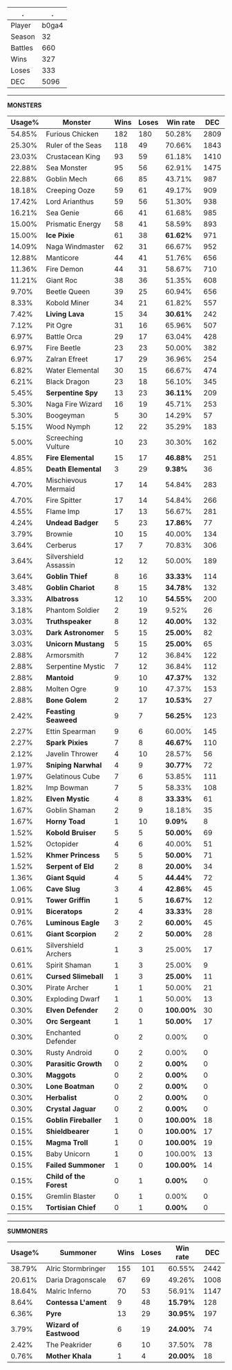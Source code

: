 .|.
|-|-
Player|b0ga4
Season|32
Battles|660
Wins|327
Loses|333
DEC|5096

---
**MONSTERS**

Usage%|Monster|Wins|Loses|Win rate|DEC|
-|-|-|-|-|-|
54.85%|Furious Chicken|182|180|50.28%|2809|
25.30%|Ruler of the Seas|118|49|70.66%|1843|
23.03%|Crustacean King|93|59|61.18%|1410|
22.88%|Sea Monster|95|56|62.91%|1475|
22.88%|Goblin Mech|66|85|43.71%|987|
18.18%|Creeping Ooze|59|61|49.17%|909|
17.42%|Lord Arianthus|59|56|51.30%|938|
16.21%|Sea Genie|66|41|61.68%|985|
15.00%|Prismatic Energy|58|41|58.59%|893|
15.00%|**Ice Pixie**|61|38|**61.62%**|971|
14.09%|Naga Windmaster|62|31|66.67%|952|
12.88%|Manticore|44|41|51.76%|656|
11.36%|Fire Demon|44|31|58.67%|710|
11.21%|Giant Roc|38|36|51.35%|608|
9.70%|Beetle Queen|39|25|60.94%|656|
8.33%|Kobold Miner|34|21|61.82%|557|
7.42%|**Living Lava**|15|34|**30.61%**|242|
7.12%|Pit Ogre|31|16|65.96%|507|
6.97%|Battle Orca|29|17|63.04%|428|
6.97%|Fire Beetle|23|23|50.00%|382|
6.97%|Zalran Efreet|17|29|36.96%|254|
6.82%|Water Elemental|30|15|66.67%|474|
6.21%|Black Dragon|23|18|56.10%|345|
5.45%|**Serpentine Spy**|13|23|**36.11%**|209|
5.30%|Naga Fire Wizard|16|19|45.71%|253|
5.30%|Boogeyman|5|30|14.29%|57|
5.15%|Wood Nymph|12|22|35.29%|183|
5.00%|Screeching Vulture|10|23|30.30%|162|
4.85%|**Fire Elemental**|15|17|**46.88%**|251|
4.85%|**Death Elemental**|3|29|**9.38%**|36|
4.70%|Mischievous Mermaid|17|14|54.84%|283|
4.70%|Fire Spitter|17|14|54.84%|266|
4.55%|Flame Imp|17|13|56.67%|281|
4.24%|**Undead Badger**|5|23|**17.86%**|77|
3.79%|Brownie|10|15|40.00%|134|
3.64%|Cerberus|17|7|70.83%|306|
3.64%|Silvershield Assassin|12|12|50.00%|189|
3.64%|**Goblin Thief**|8|16|**33.33%**|114|
3.48%|**Goblin Chariot**|8|15|**34.78%**|132|
3.33%|**Albatross**|12|10|**54.55%**|200|
3.18%|Phantom Soldier|2|19|9.52%|26|
3.03%|**Truthspeaker**|8|12|**40.00%**|132|
3.03%|**Dark Astronomer**|5|15|**25.00%**|82|
3.03%|**Unicorn Mustang**|5|15|**25.00%**|65|
2.88%|Armorsmith|7|12|36.84%|122|
2.88%|Serpentine Mystic|7|12|36.84%|112|
2.88%|**Mantoid**|9|10|**47.37%**|132|
2.88%|Molten Ogre|9|10|47.37%|153|
2.88%|**Bone Golem**|2|17|**10.53%**|27|
2.42%|**Feasting Seaweed**|9|7|**56.25%**|123|
2.27%|Ettin Spearman|9|6|60.00%|145|
2.27%|**Spark Pixies**|7|8|**46.67%**|110|
2.12%|Javelin Thrower|4|10|28.57%|56|
1.97%|**Sniping Narwhal**|4|9|**30.77%**|72|
1.97%|Gelatinous Cube|7|6|53.85%|111|
1.82%|Imp Bowman|7|5|58.33%|108|
1.82%|**Elven Mystic**|4|8|**33.33%**|61|
1.67%|Goblin Shaman|2|9|18.18%|35|
1.67%|**Horny Toad**|1|10|**9.09%**|8|
1.52%|**Kobold Bruiser**|5|5|**50.00%**|69|
1.52%|Octopider|4|6|40.00%|51|
1.52%|**Khmer Princess**|5|5|**50.00%**|71|
1.52%|**Serpent of Eld**|2|8|**20.00%**|34|
1.36%|**Giant Squid**|4|5|**44.44%**|72|
1.06%|**Cave Slug**|3|4|**42.86%**|45|
0.91%|**Tower Griffin**|1|5|**16.67%**|12|
0.91%|**Biceratops**|2|4|**33.33%**|28|
0.76%|**Luminous Eagle**|3|2|**60.00%**|45|
0.61%|**Giant Scorpion**|2|2|**50.00%**|28|
0.61%|Silvershield Archers|1|3|25.00%|17|
0.61%|Spirit Shaman|1|3|25.00%|9|
0.61%|**Cursed Slimeball**|1|3|**25.00%**|11|
0.30%|Pirate Archer|1|1|50.00%|21|
0.30%|Exploding Dwarf|1|1|50.00%|13|
0.30%|**Elven Defender**|2|0|**100.00%**|30|
0.30%|**Orc Sergeant**|1|1|**50.00%**|17|
0.30%|Enchanted Defender|0|2|0.00%|0|
0.30%|Rusty Android|0|2|0.00%|0|
0.30%|**Parasitic Growth**|0|2|**0.00%**|0|
0.30%|**Maggots**|0|2|**0.00%**|0|
0.30%|**Lone Boatman**|0|2|**0.00%**|0|
0.30%|**Herbalist**|0|2|**0.00%**|0|
0.30%|**Crystal Jaguar**|0|2|**0.00%**|0|
0.15%|**Goblin Fireballer**|1|0|**100.00%**|18|
0.15%|**Shieldbearer**|1|0|**100.00%**|17|
0.15%|**Magma Troll**|1|0|**100.00%**|19|
0.15%|Baby Unicorn|1|0|100.00%|13|
0.15%|**Failed Summoner**|1|0|**100.00%**|14|
0.15%|**Child of the Forest**|0|1|**0.00%**|0|
0.15%|Gremlin Blaster|0|1|0.00%|0|
0.15%|**Tortisian Chief**|0|1|**0.00%**|0|

---
**SUMMONERS**

Usage%|Summoner|Wins|Loses|Win rate|DEC|
-|-|-|-|-|-|
38.79%|Alric Stormbringer|155|101|60.55%|2442|
20.61%|Daria Dragonscale|67|69|49.26%|1008|
18.64%|Malric Inferno|70|53|56.91%|1147|
8.64%|**Contessa L'ament**|9|48|**15.79%**|128|
6.36%|**Pyre**|13|29|**30.95%**|197|
3.79%|**Wizard of Eastwood**|6|19|**24.00%**|74|
2.42%|The Peakrider|6|10|37.50%|78|
0.76%|**Mother Khala**|1|4|**20.00%**|18|
